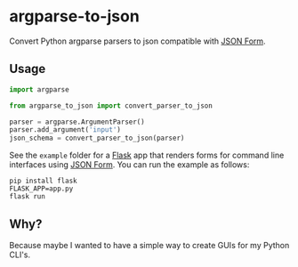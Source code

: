 # argparse-to-json
Convert Python argparse parsers to json compatible with [JSON Form](https://github.com/jsonform/jsonform).

## Usage

```python
import argparse

from argparse_to_json import convert_parser_to_json

parser = argparse.ArgumentParser()
parser.add_argument('input')
json_schema = convert_parser_to_json(parser)
```

See the `example` folder for a [Flask](https://flask.palletsprojects.com) app that renders forms for command line interfaces using [JSON Form](https://github.com/jsonform/jsonform). You can run the example as follows:

```shell
pip install flask
FLASK_APP=app.py
flask run
```

## Why?

Because maybe I wanted to have a simple way to create GUIs for my Python CLI's.
